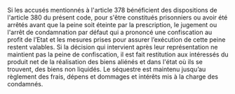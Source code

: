 Si les accusés mentionnés à l'article 378 bénéficient des dispositions de l'article 380 du présent code, pour s'être constitués prisonniers ou avoir été arrêtés avant que la peine soit éteinte par la prescription, le jugement ou l'arrêt de condamnation par défaut qui a prononcé une confiscation au profit de l’Etat et les mesures prises pour assurer l’exécution de cette peine restent valables.
Si la décision qui intervient après leur représentation ne maintient pas la peine de confiscation, il est fait restitution aux intéressés du produit net de la réalisation des biens aliénés et dans l'état où ils se trouvent, des biens non liquidés.
Le séquestre est maintenu jusqu’au règlement des frais, dépens et dommages et intérêts mis à la charge des condamnés.